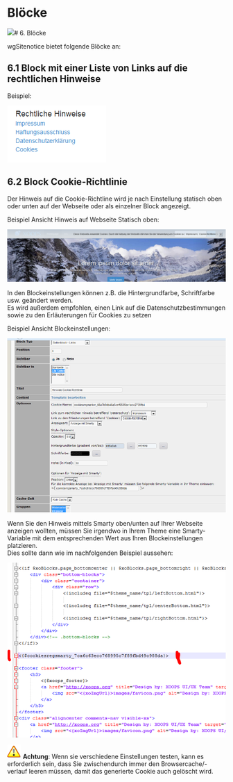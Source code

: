 # Blöcke

![](https://github.com/XoopsDocs/wgsitenotice-tutorial/tree/20dfb8511cd914b0bce83c28e8cdf594f9b477d4/de/book/en/assets/info/info/important.png)\# 6. Blöcke

wgSitenotice bietet folgende Blöcke an:

## 6.1 Block mit einer Liste von Links auf die rechtlichen Hinweise

Beispiel:

![Blockbeispiel](../.gitbook/assets/6blocks.png)

## 6.2 Block Cookie-Richtlinie

Der Hinweis auf die Cookie-Richtline wird je nach Einstellung statisch oben oder unten auf der Webseite oder als einzelner Block angezeigt.

Beispiel Ansicht Hinweis auf Webseite Statisch oben:

![Ansicht Hinweis auf Webseite](../.gitbook/assets/6blocks2%20%281%29.png)

In den Blockeinstellungen können z.B. die Hintergrundfarbe, Schriftfarbe usw. geändert werden.  
Es wird außerdem empfohlen, einen Link auf die Datenschutzbestimmungen sowie zu den Erläuterungen für Cookies zu setzen

Beispiel Ansicht Blockeinstellungen:

![Ansicht Blockeinstellungen](../.gitbook/assets/6blocks3%20%281%29.png)

Wenn Sie den Hinweis mittels Smarty oben/unten auf Ihrer Webseite anzeigen wollten, müssen Sie irgendwo in Ihrem Theme eine Smarty-Variable mit dem entsprechenden Wert aus Ihren Blockeinstellungen platzieren.  
Dies sollte dann wie im nachfolgenden Beispiel aussehen:

![Beispiel Anzeige mit Smarty](../.gitbook/assets/6blocks4%20%282%29.png)

![](../.gitbook/assets/important.png)  **Achtung**: Wenn sie verschiedene Einstellungen testen, kann es erforderlich sein, dass Sie zwischendurch immer den Browsercache/-verlauf leeren müssen, damit das generierte Cookie auch gelöscht wird.

